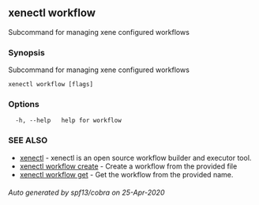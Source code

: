 ## xenectl workflow

Subcommand for managing xene configured workflows

### Synopsis

Subcommand for managing xene configured workflows

```
xenectl workflow [flags]
```

### Options

```
  -h, --help   help for workflow
```

### SEE ALSO

* [xenectl](xenectl.md)	 - xenectl is an open source workflow builder and executor tool.
* [xenectl workflow create](xenectl_workflow_create.md)	 - Create a workflow from the provided file
* [xenectl workflow get](xenectl_workflow_get.md)	 - Get the workflow from the provided name.

###### Auto generated by spf13/cobra on 25-Apr-2020
